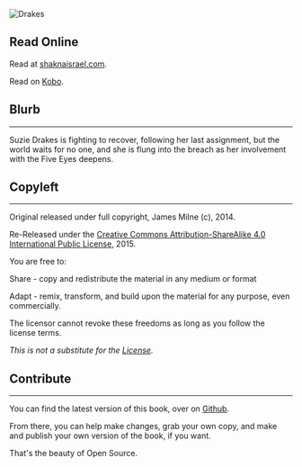 ![Drakes](https://cdn.rawgit.com/shakna-israel/drakes-the-five-eyes/master/docs/img/frontCover.jpg)

## Read Online

Read at [shaknaisrael.com](https://shakna-israel.github.io/drakes-the-five-eyes).

Read on [Kobo](https://store.kobobooks.com/en-US/ebook/drakes-the-five-eyes).

## Blurb
----

Suzie Drakes is fighting to recover, following her last assignment, but the world waits for no one, and she is flung into the breach as her involvement with the Five Eyes deepens.

## Copyleft
----

Original released under full copyright, James Milne (c), 2014.

Re-Released under the [Creative Commons Attribution-ShareAlike 4.0 International Public License](https://creativecommons.org/licenses/by-sa/4.0/legalcode), 2015. 

You are free to: 

Share - copy and redistribute the material in any medium or format 

Adapt - remix, transform, and build upon the material for any purpose, even commercially. 

The licensor cannot revoke these freedoms as long as you follow the license terms. 

*This is not a substitute for the [License](https://creativecommons.org/licenses/by-sa/4.0/legalcode).*

## Contribute
---- 

You can find the latest version of this book, over on [Github](https://github.com/shakna-israel/drakes). 

From there, you can help make changes, grab your own copy, and make and publish your own version of the book, if you want. 

That's the beauty of Open Source.
